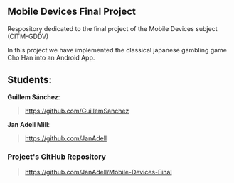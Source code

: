 ## Mobile Devices Final Project

Respository dedicated to the final project of the Mobile Devices subject (CITM-GDDV)

In this project we have implemented the classical japanese gambling game Cho Han into an Android App. 

## Students:

**Guillem Sánchez**:
> https://github.com/GuillemSanchez

**Jan Adell Mill**:
> https://github.com/JanAdell

### Project's GitHub Repository 
> https://github.com/JanAdell/Mobile-Devices-Final
